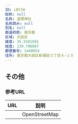 ```yaml
---
ID: LBY1H
総称: null
名称: 道塚神社
名称読み: null
別名: null
都道府県: 東京都
区域: 大田区
緯度: 35.5581891
経度: 139.706067
郵便番号: 1440054
住所: 東京都大田区新蒲田３丁目４−１０
---
```


## その他

### 参考URL

| URL | 説明          |
| --- | ------------- |
|     | OpenStreetMap |
